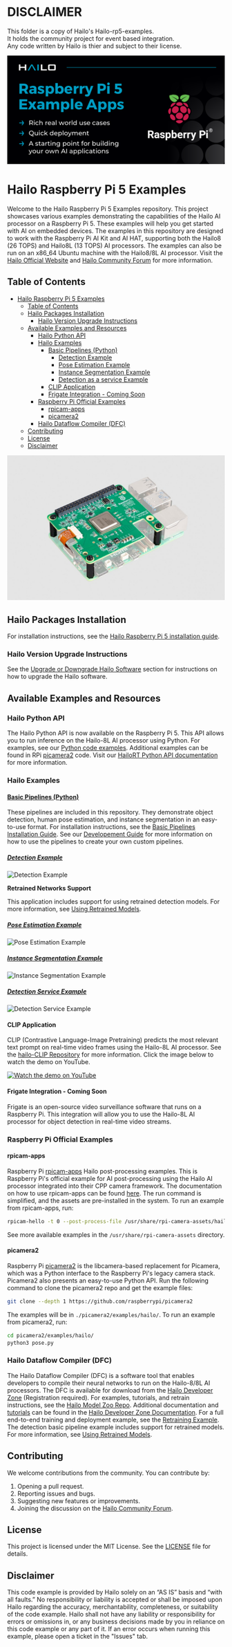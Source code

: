 # DISCLAIMER
This folder is a copy of Hailo's Hailo-rp5-examples.  
It holds the community project for event based integration.  
Any code written by Hailo is thier and subject to their license.

![Banner](doc/images/hailo_rpi_examples_banner.png)

# Hailo Raspberry Pi 5 Examples

Welcome to the Hailo Raspberry Pi 5 Examples repository. This project showcases various examples demonstrating the capabilities of the Hailo AI processor on a Raspberry Pi 5. These examples will help you get started with AI on embedded devices.
The examples in this repository are designed to work with the Raspberry Pi AI Kit and AI HAT, supporting both the Hailo8 (26 TOPS) and Hailo8L (13 TOPS) AI processors. The examples can also be run on an x86_64 Ubuntu machine with the Hailo8/8L AI processor.
Visit the [Hailo Official Website](https://hailo.ai/) and [Hailo Community Forum](https://community.hailo.ai/) for more information.

## Table of Contents

- [Hailo Raspberry Pi 5 Examples](#hailo-raspberry-pi-5-examples)
  - [Table of Contents](#table-of-contents)
  - [Hailo Packages Installation](#hailo-packages-installation)
    - [Hailo Version Upgrade Instructions](#hailo-version-upgrade-instructions)
  - [Available Examples and Resources](#available-examples-and-resources)
    - [Hailo Python API](#hailo-python-api)
    - [Hailo Examples](#hailo-examples)
      - [Basic Pipelines (Python)](#basic-pipelines-python)
        - [Detection Example](#detection-example)
        - [Pose Estimation Example](#pose-estimation-example)
        - [Instance Segmentation Example](#instance-segmentation-example)
        - [Detection as a service Example](#detection-service-example)
      - [CLIP Application](#clip-application)
      - [Frigate Integration - Coming Soon](#frigate-integration---coming-soon)
    - [Raspberry Pi Official Examples](#raspberry-pi-official-examples)
      - [rpicam-apps](#rpicam-apps)
      - [picamera2](#picamera2)
    - [Hailo Dataflow Compiler (DFC)](#hailo-dataflow-compiler-dfc)
  - [Contributing](#contributing)
  - [License](#license)
  - [Disclaimer](#disclaimer)

![Raspberry Pi 5 with Hailo AI HAT](doc/images/ai-hat-plus.jpg)

## Hailo Packages Installation

For installation instructions, see the [Hailo Raspberry Pi 5 installation guide](doc/install-raspberry-pi5.md#how-to-set-up-raspberry-pi-5-and-hailo).

### Hailo Version Upgrade Instructions

See the [Upgrade or Downgrade Hailo Software](doc/install-raspberry-pi5.md#hailo-version-upgrade-instructions) section for instructions on how to upgrade the Hailo software.

## Available Examples and Resources

### Hailo Python API
The Hailo Python API is now available on the Raspberry Pi 5. This API allows you to run inference on the Hailo-8L AI processor using Python.
For examples, see our [Python code examples](https://github.com/hailo-ai/Hailo-Application-Code-Examples/tree/main/runtime/python).
Additional examples can be found in RPi [picamera2](#picamera2) code.
Visit our [HailoRT Python API documentation](https://hailo.ai/developer-zone/documentation/hailort-v4-18-0/?page=api%2Fpython_api.html#module-hailo_platform.drivers) for more information.

### Hailo Examples

#### [Basic Pipelines (Python)](doc/basic-pipelines.md#hailo-rpi5-basic-pipelines)

These pipelines are included in this repository. They demonstrate object detection, human pose estimation, and instance segmentation in an easy-to-use format.
For installation instructions, see the [Basic Pipelines Installation Guide](doc/basic-pipelines.md#installation).
See our [Developement Guide](doc/basic-pipelines.md#development-guide) for more information on how to use the pipelines to create your own custom pipelines.


##### [Detection Example](doc/basic-pipelines.md#detection-example)
![Detection Example](doc/images/detection.gif)

**Retrained Networks Support**

This application includes support for using retrained detection models. For more information, see [Using Retrained Models](doc/basic-pipelines.md#using-retrained-models).

##### [Pose Estimation Example](doc/basic-pipelines.md#pose-estimation-example)
![Pose Estimation Example](doc/images/pose_estimation.gif)

##### [Instance Segmentation Example](doc/basic-pipelines.md#instance-segmentation-example)
![Instance Segmentation Example](doc/images/instance_segmentation.gif)

##### [Detection Service Example](doc/basic-pipelines.md#detection-service-example)
![Detection Service Example](doc/images/detection.gif)


#### CLIP Application

CLIP (Contrastive Language-Image Pretraining) predicts the most relevant text prompt on real-time video frames using the Hailo-8L AI processor.
See the [hailo-CLIP Repository](https://github.com/hailo-ai/hailo-CLIP) for more information.
Click the image below to watch the demo on YouTube.

[![Watch the demo on YouTube](https://img.youtube.com/vi/XXizBHtCLew/0.jpg)](https://youtu.be/XXizBHtCLew)


#### Frigate Integration - Coming Soon

Frigate is an open-source video surveillance software that runs on a Raspberry Pi. This integration will allow you to use the Hailo-8L AI processor for object detection in real-time video streams.

### Raspberry Pi Official Examples

#### rpicam-apps

Raspberry Pi [rpicam-apps](https://www.raspberrypi.com/documentation/computers/camera_software.html#rpicam-apps) Hailo post-processing examples.
This is Raspberry Pi's official example for AI post-processing using the Hailo AI processor integrated into their CPP camera framework.
The documentation on how to use rpicam-apps can be found [here](https://www.raspberrypi.com/documentation/accessories/ai-kit.html).
The run command is simplified, and the assets are pre-installed in the system.
To run an example from rpicam-apps, run:

```bash
rpicam-hello -t 0 --post-process-file /usr/share/rpi-camera-assets/hailo_yolov6_inference.json
```

See more available examples in the `/usr/share/rpi-camera-assets` directory.

#### picamera2

Raspberry Pi [picamera2](https://github.com/raspberrypi/picamera2) is the libcamera-based replacement for Picamera, which was a Python interface to the Raspberry Pi's legacy camera stack. Picamera2 also presents an easy-to-use Python API.
Run the following command to clone the picamera2 repo and get the example files:

```bash
git clone --depth 1 https://github.com/raspberrypi/picamera2
```

The examples will be in `./picamera2/examples/hailo/`.
To run an example from picamera2, run:

```bash
cd picamera2/examples/hailo/
python3 pose.py
```
### Hailo Dataflow Compiler (DFC)

The Hailo Dataflow Compiler (DFC) is a software tool that enables developers to compile their neural networks to run on the Hailo-8/8L AI processors.
The DFC is available for download from the [Hailo Developer Zone](https://hailo.ai/developer-zone/software-downloads/) (Registration required).
For examples, tutorials, and retrain instructions, see the [Hailo Model Zoo Repo](https://github.com/hailo-ai/hailo_model_zoo).
Additional documentation and [tutorials](https://hailo.ai/developer-zone/documentation/dataflow-compiler/latest/?sp_referrer=tutorials/tutorials.html) can be found in the [Hailo Developer Zone Documentation](https://hailo.ai/developer-zone/documentation/).
For a full end-to-end training and deployment example, see the [Retraining Example](doc/retraining-example.md).
The detection basic pipeline example includes support for retrained models. For more information, see [Using Retrained Models](doc/basic-pipelines.md#using-retrained-models).

## Contributing

We welcome contributions from the community. You can contribute by:
1. Opening a pull request.
2. Reporting issues and bugs.
3. Suggesting new features or improvements.
4. Joining the discussion on the [Hailo Community Forum](https://community.hailo.ai/).

## License

This project is licensed under the MIT License. See the [LICENSE](LICENSE) file for details.

## Disclaimer

This code example is provided by Hailo solely on an “AS IS” basis and “with all faults.” No responsibility or liability is accepted or shall be imposed upon Hailo regarding the accuracy, merchantability, completeness, or suitability of the code example. Hailo shall not have any liability or responsibility for errors or omissions in, or any business decisions made by you in reliance on this code example or any part of it. If an error occurs when running this example, please open a ticket in the "Issues" tab.
